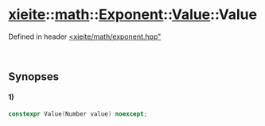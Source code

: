 # [xieite](../../../../../../../../../xieite.md)\:\:[math](../../../../../../../../../math.md)\:\:[Exponent<Number>](../../../../../../../exponent.md)\:\:[Value](../../../../value.md)\:\:Value
Defined in header [<xieite/math/exponent.hpp"](../../../../../../../../../../include/xieite/math/exponent.hpp)

&nbsp;

## Synopses
#### 1)
```cpp
constexpr Value(Number value) noexcept;
```
